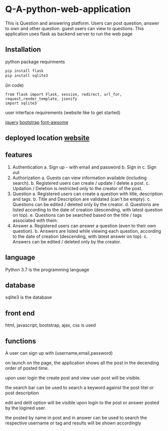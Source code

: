 # Q-A-python-web-application
 This is Question and answering platform. Users can post question, answer to own and other question. guest users can view to questions. This application uses flask as backend server to run the web page

## Installation
 python package requirments
 ```python
 pip install flask
 pip install sqlite3
 ```
 (in code)
 ```
 from flask import Flask, session, redirect, url_for, request,render_template, jsonify
 import sqlite3 
 ```
 user interface requirements (website like to get started)
 
 [jquery](https://getbootstrap.com/docs/4.3/getting-started/download/)
 [bootstrap](https://getbootstrap.com/docs/4.3/getting-started/download/)
 [font-awsome](https://fontawesome.com/v4.7.0/get-started/)
 
## deployed location [website](http://kaushiks.pythonanywhere.com/)
 
## features

1. Authentication
  a. Sign up - with email and password
  b. Sign in
  c. Sign out
2. Authorization
  a. Guests can view information available (including search).
  b. Registered users can create / update / delete a post.
  c. Updation / Deletion is restricted only to the creator of the post.
3. Question
  a. Registered users can create a question with title, description and tags.
  b. Title and Description are validated (can't be empty).
  c. Questions can be edited / deleted only by the creator.
  d. Questions are listed according to the date of creation (descending, with latest question on top).
  e. Questions can be searched based on the title / tags associated with them.
4. Answer
  a. Registered users can answer a question (even to their own question).
  b. Answers are listed while viewing each question, according to the date of
  creation (descending, with latest answer on top).
  c. Answers can be edited / deleted only by the creator.

## language
 Python 3.7 is the programming language
## database
 sqlite3 is the database
## front end
 html, javascript, bootstrap, ajax, css is used
 
 ## functions
  
   A user can sign up with (username,email,password) 
   
   on launch on the page, the application shows all the post in the decending order of posted time.
   
   upon user login the create post and view user post will be visible.
   
   the search bar can be used to search a keyword against the post titel or post description
   
   edit and delit option will be visible upon login to the post or answer posted by the logined user.
   
   the posted by name in post and in answer can be used to search the respective username or tag and results will be shown accordingly
   
   
   
   
